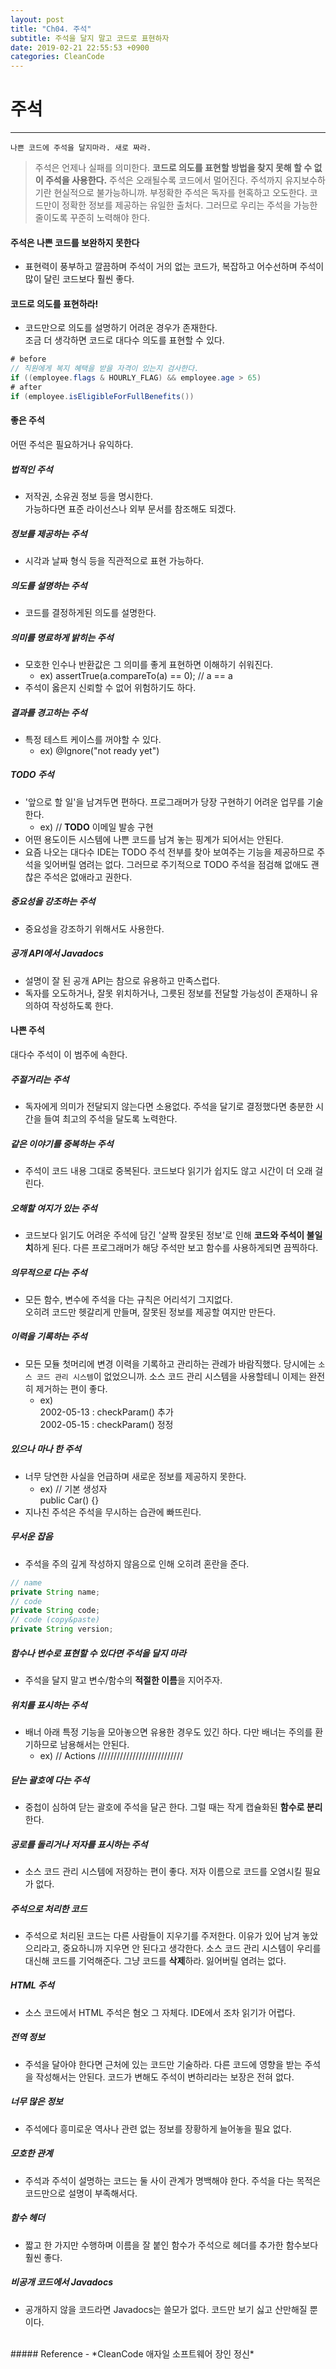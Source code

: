 ```yaml
---
layout: post
title: "Ch04. 주석"
subtitle: 주석을 달지 말고 코드로 표현하자
date: 2019-02-21 22:55:53 +0900
categories: CleanCode
---
```


# 주석
---
`나쁜 코드에 주석을 달지마라. 새로 짜라.`
> 주석은 언제나 실패를 의미한다. **코드로 의도를 표현할 방법을 찾지 못해 할 수 없이 주석을 사용한다.**
주석은 오래될수록 코드에서 멀어진다. 주석까지 유지보수하기란 현실적으로 불가능하니까.
부정확한 주석은 독자를 현혹하고 오도한다. 코드만이 정확한 정보를 제공하는 유일한 출처다.
그러므로 우리는 주석을 가능한 줄이도록 꾸준히 노력해야 한다.

#### 주석은 나쁜 코드를 보완하지 못한다
- 표현력이 풍부하고 깔끔하며 주석이 거의 없는 코드가, 복잡하고 어수선하며 주석이 많이 달린 코드보다 훨씬 좋다.

#### 코드로 의도를 표현하라!
- 코드만으로 의도를 설명하기 어려운 경우가 존재한다.  
조금 더 생각하면 코드로 대다수 의도를 표현할 수 있다.

```java
# before
// 직원에게 복지 혜택을 받을 자격이 있는지 검사한다.
if ((employee.flags & HOURLY_FLAG) && employee.age > 65)
# after
if (employee.isEligibleForFullBenefits())
```

#### 좋은 주석
어떤 주석은 필요하거나 유익하다.

##### 법적인 주석
- 저작권, 소유권 정보 등을 명시한다.  
가능하다면 표준 라이선스나 외부 문서를 참조해도 되겠다.

##### 정보를 제공하는 주석
- 시각과 날짜 형식 등을 직관적으로 표현 가능하다.

##### 의도를 설명하는 주석
- 코드를 결정하게된 의도를 설명한다.

##### 의미를 명료하게 밝히는 주석
- 모호한 인수나 반환값은 그 의미를 좋게 표현하면 이해하기 쉬워진다.
  - ex) assertTrue(a.compareTo(a) == 0); // a == a
- 주석이 옳은지 신뢰할 수 없어 위험하기도 하다.

##### 결과를 경고하는 주석
- 특정 테스트 케이스를 꺼야할 수 있다.
  - ex) @Ignore("not ready yet")

##### TODO 주석
- '앞으로 할 일'을 남겨두면 편하다. 프로그래머가 당장 구현하기 어려운 업무를 기술한다.
  - ex) // **TODO** 이메일 발송 구현
- 어떤 용도이든 시스템에 나쁜 코드를 남겨 놓는 핑계가 되어서는 안된다.
- 요즘 나오는 대다수 IDE는 TODO 주석 전부를 찾아 보여주는 기능을 제공하므로 주석을 잊어버릴 염려는 없다.
그러므로 주기적으로 TODO 주석을 점검해 없애도 괜찮은 주석은 없애라고 권한다.

##### 중요성을 강조하는 주석
- 중요성을 강조하기 위해서도 사용한다.

##### 공개 API에서 Javadocs
- 설명이 잘 된 공개 API는 참으로 유용하고 만족스럽다.
- 독자를 오도하거나, 잘못 위치하거나, 그릇된 정보를 전달할 가능성이 존재하니 유의하여 작성하도록 한다.

#### 나쁜 주석
대다수 주석이 이 범주에 속한다.

##### 주절거리는 주석
- 독자에게 의미가 전달되지 않는다면 소용없다. 주석을 달기로 결정했다면 충분한 시간을 들여 최고의 주석을 달도록 노력한다.

##### 같은 이야기를 중복하는 주석
- 주석이 코드 내용 그대로 중복된다. 코드보다 읽기가 쉽지도 않고 시간이 더 오래 걸린다.

##### 오해할 여지가 있는 주석
- 코드보다 읽기도 어려운 주석에 담긴 '살짝 잘못된 정보'로 인해 **코드와 주석이 불일치**하게 된다. 다른 프로그래머가 해당 주석만 보고 함수를 사용하게되면 끔찍하다.

##### 의무적으로 다는 주석
- 모든 함수, 변수에 주석을 다는 규칙은 어리석기 그지없다.  
오히려 코드만 헷갈리게 만들며, 잘못된 정보를 제공할 여지만 만든다.

##### 이력을 기록하는 주석
- 모든 모듈 첫머리에 변경 이력을 기록하고 관리하는 관례가 바람직했다.
당시에는 `소스 코드 관리 시스템`이 없었으니까.
소스 코드 관리 시스템을 사용할테니 이제는 완전히 제거하는 편이 좋다.
  - ex)  
  2002-05-13 : checkParam() 추가  
  2002-05-15 : checkParam() 정정

##### 있으나 마나 한 주석
- 너무 당연한 사실을 언급하며 새로운 정보를 제공하지 못한다.
  - ex) // 기본 생성자  
  public Car() {}
- 지나친 주석은 주석을 무시하는 습관에 빠뜨린다.

##### 무서운 잡음
- 주석을 주의 깊게 작성하지 않음으로 인해 오히려 혼란을 준다.

```java
// name
private String name;
// code
private String code;
// code (copy&paste)
private String version;
```

##### 함수나 변수로 표현할 수 있다면 주석을 달지 마라
- 주석을 달지 말고 변수/함수의 **적절한 이름**을 지어주자.

##### 위치를 표시하는 주석
- 배너 아래 특정 기능을 모아놓으면 유용한 경우도 있긴 하다. 다만 배너는 주의를 환기하므로 남용해서는 안된다.
  - ex) // Actions ///////////////////////////

##### 닫는 괄호에 다는 주석
- 중첩이 심하여 닫는 괄호에 주석을 달곤 한다. 그럴 때는 작게 캡슐화된 **함수로 분리**한다.

##### 공로를 돌리거나 저자를 표시하는 주석
- 소스 코드 관리 시스템에 저장하는 편이 좋다. 저자 이름으로 코드를 오염시킬 필요가 없다.

##### 주석으로 처리한 코드
- 주석으로 처리된 코드는 다른 사람들이 지우기를 주저한다. 이유가 있어 남겨 놓았으리라고, 중요하니까 지우면 안 된다고 생각한다.
소스 코드 관리 시스템이 우리를 대신해 코드를 기억해준다. 그냥 코드를 **삭제**하라. 잃어버릴 염려는 없다.

##### HTML 주석
- 소스 코드에서 HTML 주석은 혐오 그 자체다. IDE에서 조차 읽기가 어렵다.

##### 전역 정보
- 주석을 달아야 한다면 근처에 있는 코드만 기술하라. 다른 코드에 영향을 받는 주석을 작성해서는 안된다. 코드가 변해도 주석이 변하리라는 보장은 전혀 없다.

##### 너무 많은 정보
- 주석에다 흥미로운 역사나 관련 없는 정보를 장황하게 늘어놓을 필요 없다.

##### 모호한 관계
- 주석과 주석이 설명하는 코드는 둘 사이 관계가 명백해야 한다. 주석을 다는 목적은 코드만으로 설명이 부족해서다.

##### 함수 헤더
- 짧고 한 가지만 수행하며 이름을 잘 붙인 함수가 주석으로 헤더를 추가한 함수보다 훨씬 좋다.

##### 비공개 코드에서 Javadocs
- 공개하지 않을 코드라면 Javadocs는 쓸모가 없다. 코드만 보기 싫고 산만해질 뿐이다.

<br>
##### Reference
- *CleanCode 애자일 소프트웨어 장인 정신*
